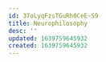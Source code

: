 ```yaml
---
id: 37oLyqFzsTGuRh0CeE-S9
title: Neurophilosophy
desc: ''
updated: 1639759645932
created: 1639759645932
---
```


